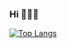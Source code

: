 ### Hi 👋👋👋

<!--  
[![GitHub Streak](https://github-readme-streak-stats.herokuapp.com/?user=thisdotEric&theme=soft-green)](https://git.io/streak-stats)
-->

[![Top Langs](https://github-readme-stats.vercel.app/api/top-langs/?username=thisdotEric&layout=compact&langs_count=8&theme=dracula)](https://github.com/thisdotEric)
